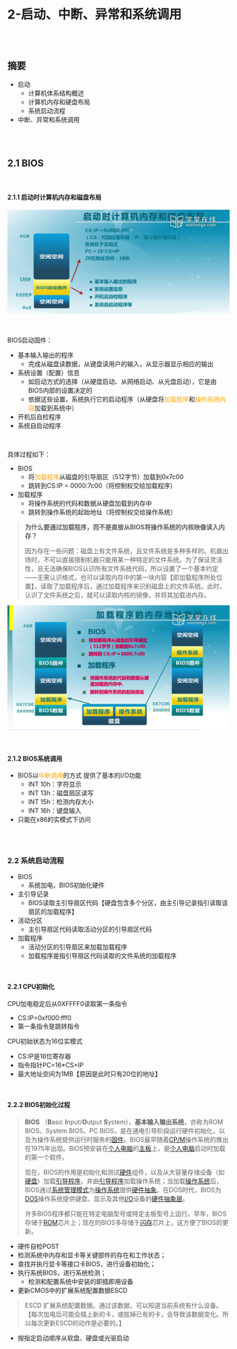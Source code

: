 # 2-启动、中断、异常和系统调用

<br><br>

## 摘要

* 启动
  * 计算机体系结构概述
  * 计算机内存和硬盘布局
  * 系统启动流程
* 中断、异常和系统调用

<br><br>

## 2.1 BIOS

<br>

#### 2.1.1 启动时计算机内存和磁盘布局

![2-1](2-1.png)

<br>

BIOS启动固件：

* 基本输入输出的程序
  * 完成从磁盘读数据，从键盘读用户的输入，从显示器显示相应的输出
* 系统设置（配置）信息
  * 如启动方式的选择（从硬盘启动、从网络启动、从光盘启动），它是由BIOS内部的设置决定的
  * 依据这些设置，系统执行它的启动程序（从硬盘将<font color="ffa600">加载程序</font>和<font color="ffa600">操作系统内容</font>加载到系统中）
* 开机后自检程序
* 系统自启动程序

<br>

具体过程如下：

* BIOS
  * 将<font color="ffa600">加载程序</font>从磁盘的引导扇区（512字节）加载到0x7c00
  * 跳转到CS:IP = 0000:7c00（将控制权交给加载程序）
* 加载程序
  * 将操作系统的代码和数据从硬盘加载到内存中
  * 跳转到操作系统的起始地址（将控制权交给操作系统）

> **为什么要通过加载程序，而不是直接从BIOS将操作系统的内核映像读入内存？**
>
> 因为存在一些问题：磁盘上有文件系统，且文件系统是多种多样的。机器出场时，不可以直接限制机器只能用某一种特定的文件系统。为了保证灵活性，且无法确保BIOS认识所有文件系统代码，所以设置了一个基本约定——无需认识格式，也可以读取内存中的第一块内容【即加载程序所处位置】，读取了加载程序后，通过加载程序来识别磁盘上的文件系统。此时，认识了文件系统之后，就可以读取内核的镜像，并将其加载进内存。

![2-2](2-2.png)

<br>

#### 2.1.2 BIOS系统调用

* BIOS以<font color="ffa600">中断调用</font>的方式 提供了基本的I/O功能
  * INT 10h：字符显示
  * INT 13h：磁盘扇区读写
  * INT 15h：检测内存大小
  * INT 16h：键盘输入
* 只能在x86的实模式下访问

<br><br>

### 2.2 系统启动流程

* BIOS
  * 系统加电，BIOS初始化硬件
* 主引导记录
  * BIOS读取主引导扇区代码【硬盘包含多个分区，由主引导记录指引读取该扇区的加载程序】
* 活动分区
  * 主引导扇区代码读取活动分区的引导扇区代码
* 加载程序
  * 活动分区的引导扇区来加载加载程序
  * 加载程序是指引导扇区代码读取的文件系统的加载程序

<br>

#### 2.2.1 CPU初始化

CPU加电稳定后从0XFFFF0读取第一条指令

* CS:IP=0xf000:fff0
* 第一条指令是跳转指令

CPU初始状态为16位实模式

* CS:IP是16位寄存器
* 指令指针PC=16*CS+IP
* 最大地址空间为1MB【原因是此时只有20位的地址】

<br>

#### 2.2.2 BIOS初始化过程

> **BIOS**	（**B**asic **I**nput/**O**utput **S**ystem），**基本输入输出系统**，亦称为ROM BIOS、System BIOS、PC BIOS，是在通电引导阶段运行硬件初始化，以及为操作系统提供运行时服务的[固件](https://zh.wikipedia.org/wiki/韌體)。BIOS最早随着[CP/M](https://zh.wikipedia.org/wiki/CP/M)操作系统的推出在1975年出现。BIOS预安装在[个人电脑](https://zh.wikipedia.org/wiki/個人電腦)的[主板](https://zh.wikipedia.org/wiki/主機板)上，是[个人电脑](https://zh.wikipedia.org/wiki/个人电脑)启动时加载的第一个软件。
>
> 现在，BIOS的作用是初始化和测试[硬件](https://zh.wikipedia.org/wiki/硬體)组件，以及从大容量存储设备（如[硬盘](https://zh.wikipedia.org/wiki/硬碟)）加载[引导程序](https://zh.wikipedia.org/wiki/啟動程式)，并由[引导程序](https://zh.wikipedia.org/wiki/啟動程式)加载操作系统；当加载[操作系统](https://zh.wikipedia.org/wiki/作業系統)后，BIOS通过[系统管理模式](https://zh.wikipedia.org/wiki/系统管理模式)为[操作系统](https://zh.wikipedia.org/wiki/作業系統)提供[硬件抽象](https://zh.wikipedia.org/wiki/硬體抽象)。在DOS时代，BIOS为[DOS](https://zh.wikipedia.org/wiki/DOS)操作系统提供键盘、显示及其他[I/O](https://zh.wikipedia.org/wiki/I/O)设备的[硬件抽象层](https://zh.wikipedia.org/wiki/硬體抽象層)。
>
> 许多BIOS程序都只能在特定电脑型号或特定主板型号上运行。早年，BIOS存储于[ROM](https://zh.wikipedia.org/wiki/ROM)芯片上；现在的BIOS多存储于[闪存](https://zh.wikipedia.org/wiki/快閃記憶體)芯片上，这方便了BIOS的更新。

* 硬件自检POST
* 检测系统中内存和显卡等关键部件的存在和工作状态；
* 查找并执行显卡等接口卡BIOS，进行设备初始化；
* 执行系统BIOS，进行系统检测；
  * 检测和配置系统中安装的即插即用设备
* 更新CMOS中的扩展系统配置数据ESCD

> ESCD	扩展系统配置数据。通过该数据，可以知道当前系统有什么设备。【每次加电后可能会插上新的卡，或拔掉已有的卡，会导致该数据变化。所以每次更新ESCD的动作是必要的。】

* 按指定启动顺序从软盘、硬盘或光驱启动















